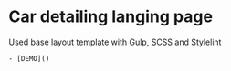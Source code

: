 # Car detailing langing page
  Used base layout template with Gulp, SCSS and Stylelint

    - [DEMO]()




